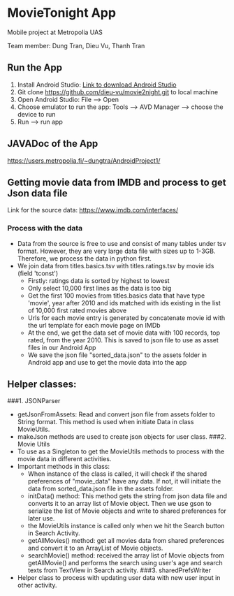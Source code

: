 # MovieTonight App
Mobile project at Metropolia UAS

Team member: Dung Tran, Dieu Vu, Thanh Tran

## Run the App
1. Install Android Studio:
[Link to download Android Studio](https://developer.android.com/studio?gclid=Cj0KCQiA2af-BRDzARIsAIVQUOegnlm_V6W7UdtvmBmKbhlZcjJnPJeRJwOqNqZD-LK2bt-wXA7WuQoaAsAyEALw_wcB&gclsrc=aw.ds)
2. Git clone https://github.com/dieu-vu/movie2night.git to local machine
3. Open Android Studio:
  File --> Open
4. Choose emulator to run the app:
  Tools --> AVD Manager --> choose the device to run
5. Run --> run app

## JAVADoc of the App
https://users.metropolia.fi/~dungtra/AndroidProject1/
## Getting movie data from IMDB and process to get Json data file
Link for the source data: https://www.imdb.com/interfaces/
### Process with the data
* Data from the source is free to use and consist of many tables under tsv format. However, they are very large data file with sizes up to 1-3GB. Therefore, we process the data in python first.
* We join data from titles.basics.tsv with titles.ratings.tsv by movie ids (field 'tconst')
    * Firstly: ratings data is sorted by highest to lowest
    * Only select 10,000 first lines as the data is too big
    * Get the first 100 movies from titles.basics data that have type 'movie', year after 2010 and ids matched with ids existing in the list of 10,000 first rated movies above
    * Urls for each movie entry is generated by concatenate movie id with the url template for each movie page on IMDb
    * At the end, we get the data set of movie data with 100 records, top rated, from the year 2010. This is saved to json file to use as asset files in our Android App
    * We save the json file "sorted_data.json" to the assets folder in Android app and use to get the movie data into the app

## Helper classes:
###1. JSONParser
* getJsonFromAssets: Read and convert json file from assets folder to String format. This method is used when initiate Data in class MovieUtils.
* makeJson methods are used to create json objects for user class.
###2. Movie Utils
* To use as a Singleton to get the MovieUtils methods to process with the movie data in different activities.
* Important methods in this class:
    * When instance of the class is called, it will check if the shared preferences of "movie_data" have any data. If not, it will initiate the data from sorted_data.json file in the assets folder.
    * initData() method: This method gets the string from json data file and converts it to an array list of Movie object. Then we use gson to serialize the list of Movie objects and write to shared preferences for later use.
    * the MovieUtils instance is called only when we hit the Search button in Search Activity.
    * getAllMovies() method: get all movies data from shared preferences and convert it to an ArrayList of Movie objects.
    * searchMovie() method: received the array list of Movie objects from getAllMovie() and performs the search using user's age and search texts from TextView in Search activity.
###3. sharedPrefsWriter
* Helper class to process with updating user data with new user input in other activity.
